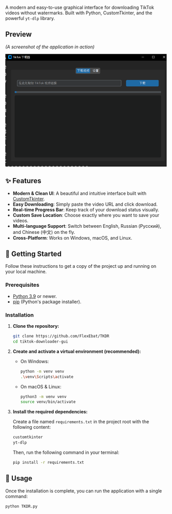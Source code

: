 A modern and easy-to-use graphical interface for downloading TikTok videos without watermarks. Built with Python, CustomTkinter, and the powerful `yt-dlp` library.

## Preview

*(A screenshot of the application in action)*

![App Screenshot](screenshot.png) 

## ✨ Features

-   **Modern & Clean UI**: A beautiful and intuitive interface built with [CustomTkinter](https://github.com/TomSchimansky/CustomTkinter).
-   **Easy Downloading**: Simply paste the video URL and click download.
-   **Real-time Progress Bar**: Keep track of your download status visually.
-   **Custom Save Location**: Choose exactly where you want to save your videos.
-   **Multi-language Support**: Switch between English, Russian (Русский), and Chinese (中文) on the fly.
-   **Cross-Platform**: Works on Windows, macOS, and Linux.

## 🚀 Getting Started

Follow these instructions to get a copy of the project up and running on your local machine.

### Prerequisites

-   [Python 3.9](https://www.python.org/downloads/) or newer.
-   [pip](https://pip.pypa.io/en/stable/installation/) (Python's package installer).

### Installation

1.  **Clone the repository:**
    ```sh
    git clone https://github.com/FlexEbat/TKDR
    cd tiktok-downloader-gui
    ```

2.  **Create and activate a virtual environment (recommended):**

    -   On Windows:
        ```sh
        python -m venv venv
        .\venv\Scripts\activate
        ```
    -   On macOS & Linux:
        ```sh
        python3 -m venv venv
        source venv/bin/activate
        ```

3.  **Install the required dependencies:**

    Create a file named `requirements.txt` in the project root with the following content:
    ```txt
    customtkinter
    yt-dlp
    ```

    Then, run the following command in your terminal:
    ```sh
    pip install -r requirements.txt
    ```

## 🎈 Usage

Once the installation is complete, you can run the application with a single command:

```sh
python TKDR.py
